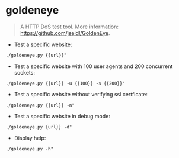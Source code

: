 # goldeneye

> A HTTP DoS test tool.
> More information: <https://github.com/jseidl/GoldenEye>.

- Test a specific website:

`./goldeneye.py {{url}}"`

- Test a specific website with 100 user agents and 200 concurrent sockets:

`./goldeneye.py {{url}} -u {{100}} -s {{200}}"`

- Test a specific website without verifying ssl certficate:

`./goldeneye.py {{url}} -n"`

- Test a specific website in debug mode:

`./goldeneye.py {url}} -d"`

- Display help:

`./goldeneye.py -h"`
